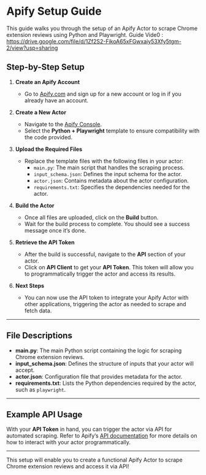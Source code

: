# Apify Setup Guide

This guide walks you through the setup of an Apify Actor to scrape Chrome extension reviews using Python and Playwright.
Guide Vide0 : https://drive.google.com/file/d/1Zf2S2-FikoA65xFGwxaiy53Xfy5tgm-2/view?usp=sharing

## Step-by-Step Setup

1. **Create an Apify Account**  
   - Go to [Apify.com](https://www.apify.com) and sign up for a new account or log in if you already have an account.

2. **Create a New Actor**  
   - Navigate to the [Apify Console](https://console.apify.com/actors/new).
   - Select the **Python + Playwright** template to ensure compatibility with the code provided.

3. **Upload the Required Files**  
   - Replace the template files with the following files in your actor:
     - `main.py`: The main script that handles the scraping process.
     - `input_schema.json`: Defines the input schema for the actor.
     - `actor.json`: Contains metadata about the actor configuration.
     - `requirements.txt`: Specifies the dependencies needed for the actor.

4. **Build the Actor**  
   - Once all files are uploaded, click on the **Build** button.
   - Wait for the build process to complete. You should see a success message once it’s done.

5. **Retrieve the API Token**  
   - After the build is successful, navigate to the **API** section of your actor.
   - Click on **API Client** to get your **API Token**. This token will allow you to programmatically trigger the actor and access its results.

6. **Next Steps**  
   - You can now use the API token to integrate your Apify Actor with other applications, triggering the actor as needed to scrape and fetch data.

---

## File Descriptions

- **main.py**: The main Python script containing the logic for scraping Chrome extension reviews.
- **input_schema.json**: Defines the structure of inputs that your actor will accept.
- **actor.json**: Configuration file that provides metadata for the actor.
- **requirements.txt**: Lists the Python dependencies required by the actor, such as `playwright`.

---

## Example API Usage

With your **API Token** in hand, you can trigger the actor via API for automated scraping. Refer to Apify’s [API documentation](https://docs.apify.com) for more details on how to interact with your actor programmatically.

---

This setup will enable you to create a functional Apify Actor to scrape Chrome extension reviews and access it via API!
